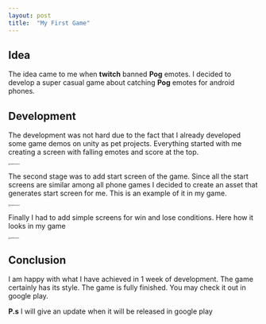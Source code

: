```yaml
---
layout: post
title:  "My First Game"
---
```


## Idea

The idea came to me when **twitch** banned **Pog** emotes. I decided to develop a super casual game about catching **Pog** emotes for android phones. 

## Development

The development was not hard due to the fact that I already developed some game demos on unity as pet projects.  Everything started with me creating a screen with falling emotes and score at the top. 

<img src="https://i.ibb.co/QbMWSQY/game.png" alt="startscreen" style="zoom:25%;" />

The second stage was to add start screen of the game. Since all the start screens are similar among all phone games I decided to create an asset  that generates start screen for me. This is an example of it in my game.

 <img src="https://i.ibb.co/hg3m587/startmenu.png" alt="startscreen" style="zoom:25%;" />

Finally I had to add simple screens for win and lose conditions. Here how it looks in my game

 <img src="https://i.ibb.co/SBqzTzr/gameover.png" alt="endscreen" style="zoom:25%;" />

## Conclusion

I am happy with what I have achieved in 1 week of development. The game certainly has its style. The game is fully finished. You may check it out in google play.

**P.s** I will give an update when it will be released in google play